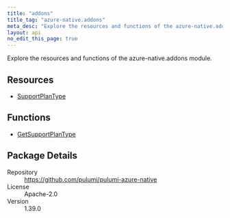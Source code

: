 ```yaml
---
title: "addons"
title_tag: "azure-native.addons"
meta_desc: "Explore the resources and functions of the azure-native.addons module."
layout: api
no_edit_this_page: true
---
```


<!-- WARNING: this file was generated by Pulumi Docs Generator. -->
<!-- Do not edit by hand unless you're certain you know what you are doing! -->

Explore the resources and functions of the azure-native.addons module.

<h2 id="resources">Resources</h2>
<ul class="api">
    <li><a href="supportplantype" title="SupportPlanType"><span class="api-symbol api-symbol--resource"></span>SupportPlanType</a></li>
</ul>

<h2 id="functions">Functions</h2>
<ul class="api">
    <li><a href="getsupportplantype" title="GetSupportPlanType"><span class="api-symbol api-symbol--function"></span>GetSupportPlanType</a></li>
</ul>

<h2 id="package-details">Package Details</h2>
<dl class="package-details">
	<dt>Repository</dt>
	<dd><a href="https://github.com/pulumi/pulumi-azure-native">https://github.com/pulumi/pulumi-azure-native</a></dd>
	<dt>License</dt>
	<dd>Apache-2.0</dd>
	<dt>Version</dt>
	<dd>1.39.0</dd>
</dl>

